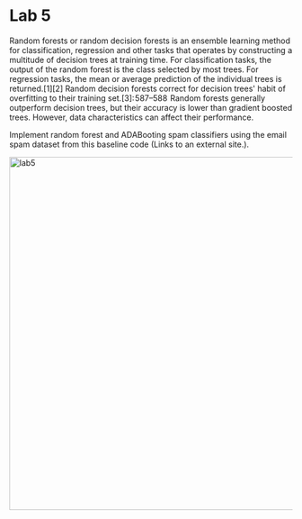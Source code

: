 # Lab 5

Random forests or random decision forests is an ensemble learning method for classification, regression and other tasks that operates by constructing a multitude of decision trees at training time. For classification tasks, the output of the random forest is the class selected by most trees. For regression tasks, the mean or average prediction of the individual trees is returned.[1][2] Random decision forests correct for decision trees' habit of overfitting to their training set.[3]: 587–588  Random forests generally outperform decision trees, but their accuracy is lower than gradient boosted trees. However, data characteristics can affect their performance.

Implement random forest and ADABooting spam classifiers using the email spam dataset from this baseline code (Links to an external site.).

<img width="627" alt="lab5" src="https://user-images.githubusercontent.com/89316938/167339868-7e5c9315-fc32-4d03-ba7b-eb605c764561.png">
